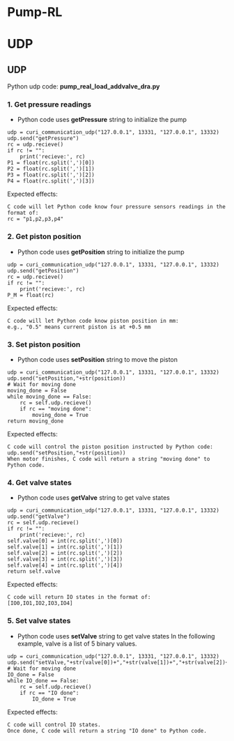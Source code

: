 # Pump-RL
# UDP
## UDP
Python udp code: **pump_real_load_addvalve_dra.py**
### 1. Get pressure readings
+ Python code uses **getPressure** string to initialize the pump
```
udp = curi_communication_udp("127.0.0.1", 13331, "127.0.0.1", 13332)
udp.send("getPressure")
rc = udp.recieve()
if rc != "":
    print('recieve:', rc)
P1 = float(rc.split(',')[0])
P2 = float(rc.split(',')[1])
P3 = float(rc.split(',')[2])
P4 = float(rc.split(',')[3])
```
Expected effects:
```
C code will let Python code know four pressure sensors readings in the format of:
rc = "p1,p2,p3,p4"
```

### 2. Get piston position
+ Python code uses **getPosition** string to initialize the pump
```
udp = curi_communication_udp("127.0.0.1", 13331, "127.0.0.1", 13332)
udp.send("getPosition")
rc = udp.recieve()
if rc != "":
    print('recieve:', rc)
P_M = float(rc)
```
Expected effects:
```
C code will let Python code know piston position in mm:
e.g., "0.5" means current piston is at +0.5 mm
```

### 3. Set piston position
+ Python code uses **setPosition** string to move the piston
```
udp = curi_communication_udp("127.0.0.1", 13331, "127.0.0.1", 13332)
udp.send("setPosition,"+str(position))
# Wait for moving done
moving_done = False
while moving_done == False:
    rc = self.udp.recieve()
    if rc == "moving done":
        moving_done = True
return moving_done
```
Expected effects:
```
C code will control the piston position instructed by Python code:
udp.send("setPosition,"+str(position))
When motor finishes, C code will return a string "moving done" to Python code.
```

### 4. Get valve states
+ Python code uses **getValve** string to get valve states
```
udp = curi_communication_udp("127.0.0.1", 13331, "127.0.0.1", 13332)
udp.send("getValve")
rc = self.udp.recieve()
if rc != "":
    print('recieve:', rc)
self.valve[0] = int(rc.split(',')[0])
self.valve[1] = int(rc.split(',')[1])
self.valve[2] = int(rc.split(',')[2])
self.valve[3] = int(rc.split(',')[3])
self.valve[4] = int(rc.split(',')[4])
return self.valve
```
Expected effects:
```
C code will return IO states in the format of:
[IO0,IO1,IO2,IO3,IO4]
```

### 5. Set valve states
+ Python code uses **setValve** string to get valve states
In the following example, valve is a list of 5 binary values.
```
udp = curi_communication_udp("127.0.0.1", 13331, "127.0.0.1", 13332)
udp.send("setValve,"+str(valve[0])+","+str(valve[1])+","+str(valve[2])+","+str(valve[3])+","+str(valve[4]))
# Wait for moving done
IO_done = False
while IO_done == False:
    rc = self.udp.recieve()
    if rc == "IO done":
        IO_done = True
```
Expected effects:
```
C code will control IO states.
Once done, C code will return a string "IO done" to Python code.
```

